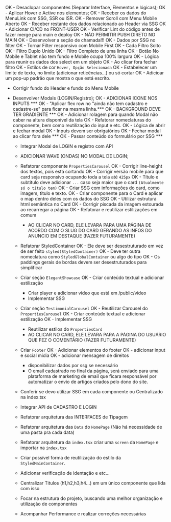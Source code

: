 <!-- A FAZER -->
OK - Desaclopar componentes (Separar Interface, Elementos e lógicas);
OK - Aplicar Hover e Active nos elementos;
OK - Receber os dados do MenuLink com SSG, SSR ou ISR.
OK - Remover Scroll com Menu Mobile Aberto
OK - Receber restante dos dados relacionado ao Header via SSG
OK - Adicionar CI/CD no FRONT-USER 
OK - Verificar Lint do código antes de fazer merge para main e deploy
OK - NÃO PERMITIR PUSH DIRETO NO MAIN
OK - Desenvolver a seção de chamada!!! 
  OK - Dados por SSG no filter
  OK - Tornar Filter responsivo com Mobile First
  OK - Cada Filtro Solto
  OK - Filtro Duplo Unido
  OK - Filtro Completo de uma linha
  OK - Botão No Mobile e Tablet não tem fundo e Mobile ocupa 100% largura
  OK - Lógica para reunir os dados dos select em um objeto
  OK - Ao clicar fora fechar filtro
  OK - Estilos de cor `Hover, Opção Selecionada`
  OK - Estabelecer um limite de texto, no limite (adicionar reticências...) ou só cortar
  OK - Adicioar um pop-up padrão que mostra o que está escrito.

  * Corrigir fundo do Header e fundo do Menu Mobile


  * Desenvolver Modals (LOGIN/Registro);
      OK - ADICIONAR ICONE NOS INPUTS ***
      OK - "Aplicar flex row no "ainda não tem cadastro e cadastre-se" para ficar na mesma linha.***
      OK - BACKGROUND DEVE TER GRADIENTE ***
      OK - Adicionar rolagem para quando Modal não caber na altura disponível da tela
      OK - Refatorar nomeclaturas do componente, bem como reutilização do input e etc.
      OK - Lógica de abrir e fechar modal
      OK - Inputs devem ser obrigatórios
      OK - Fechar modal ao clicar fora dele ***
      OK - Passar conteúdo do formulário por SSG ***
      - Integrar Modal de LOGIN e registro com API
      - ADICIONAR WAVE (ONDAS) NO MODAL DE LOGIN;










      - Refatorar componente `PropertiesCarousel`
        OK - Corrigir line-height dos textos, pois está cortando
        OK - Corrigir versão mobile para que card seja responsivo ocupando toda a tela até `425px`
        OK - Título e subtitulo deve adicionar `...` caso seja maior que o card `(Atualmente só o titulo tem)`
        OK - Criar SSG com informações do card, como imagem, titulo e texto.
        OK - Criar componente para o Card e aplicar o map dentro deles com os dados do SSG
        OK - Utilizar estrutura html semântica no Card
        OK - Corrigir piscada da imagem estourada ao recarregar a página
        OK - Refatorar e reutilizar estilizações em comum

        - AO CLICAR NO CARD, ELE LEVARA PARA UMA PÁGINA DE ACORDO COM O SLUG DO CARD GERANDO AS INFOS 
        DO ANUNCIO EM DESTAQUE (FAZER FUTURAMENTE)
        

      * Refatorar StyledContainer
        OK - Ele deve ser desestruturado em vez de ser feito `styled(StyledContainer)`
        OK - Deve ter outra nomeclatura como `StyledGlobalContainer` ou algo do tipo
        OK - Os paddings gerais de bordas devem ser desestruturados para simplificar



        
      * Criar seção `ElegantShowcase`
        OK - Criar conteúdo textual e adicionar estilização
        - Criar player e adicionar video que está em /public/video
        - Implementar SSG


      * Criar seção `TestimonialCarousel`
        OK - Reutilizar Carousel do `PropertiesCarousel`
        OK - Criar conteúdo textual e adicionar estilização
        OK - Implementar SSG
        - Reutilizar estilos do `PropertiesCard`
        - AO CLICAR NO CARD, ELE LEVARA PARA A PÁGINA DO USUÁRIO QUE FEZ O COMENTÁRIO (FAZER FUTURAMENTE)

      * Criar `Footer`
        OK - Adicionar elementos do footer
        OK - adicionar input e social midia
        OK - adicionar mensagem de direitos
        - disponibilizar dados por ssg se necessário
        - O email cadastrado no final da página, será enviado para uma plataforma de marketing de email
      que ficara responsável por automatizar o envio de artigos criados pelo dono do site.


      * Conferir se devo utilizar SSG em cada componente ou Centralizado na index.tsx

      * Integrar API de CADASTRO E LOGIN

      * Refatorar arquitetura das INTERFACES de Tipagem
      * Refatorar arquitetura das `Data` do `HomePage` (Não há necessidade de uma pasta pra cada data)
      * Refatorar arquitetura da `index.tsx` criar uma `screen` da `HomePage` e importar na `index.tsx`
      * Criar possível forma de reutilização do estilo da `StyledMainContainer`.


      * Adicionar verificação de identação e etc...
      * Centralizar Titulos (h1,h2,h3,h4...) em um único componente que lida com isso
      * Focar na estrutura do projeto, buscando uma melhor organização e utilização de componentes
      * Acompanhar Performance e realizar correções necessárias